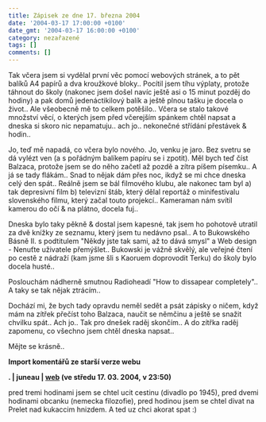 ```yaml
---
title: Zápisek ze dne 17. března 2004
date: '2004-03-17 17:00:00 +0100'
date_gmt: '2004-03-17 16:00:00 +0100'
category: nezařazené
tags: []
comments: []
---
```

<p>Tak včera jsem si vydělal první věc pomocí webových stránek, a to pět balíků A4 papírů a dva kroužkové  bloky.. Pocítil jsem tíhu výplaty, protože táhnout do školy (nakonec jsem došel navíc ještě asi o 15 minut pozděj  do hodiny) a pak domů jedenáctikilový balík a ještě plnou tašku je docela o život.. Ale všeobecně mě to  celkem potěšilo.. Včera se stalo takové množství věcí, o kterých jsem před včerejším spánkem chtěl napsat a  dneska si skoro nic nepamatuju.. ach jo.. nekonečné střídání přestávek &amp; hodin..</p>
<p>Jo, teď mě napadá, co včera bylo nového. Jo, venku je jaro. Bez svetru se dá vylézt ven (a s pořádným balíkem  papíru se i zpotit). Měl bych teď číst Balzaca, protože jsem se do něho začetl až pozdě a zítra píšem písemku..  A já se tady flákám.. Snad to nějak dám přes noc, ikdyž se mi chce dneska celý den spát.. Reálně jsem se bál  filmového klubu, ale nakonec tam byl a) tak depresivní film b) televizní štáb, který dělal reportáž o minifestivalu  slovenského filmu, který začal touto projekcí.. Kameraman nám svítil kamerou do očí &amp; na plátno, docela fuj..  </p>
<p>Dneska bylo taky pěkně &amp; dostal jsem kapesné, tak jsem ho pohotově utratil za dvě knížky ze seznamu, který  jsem tu nedávno psal.. A to Bukowského Básně II. s podtitulem &quot;Někdy jste tak sami, až to dává smysl&quot;  a Web design - Nenuťte uživatele přemýšlet.. Bukowski je vážně skvělý, ale veřejné čtení po cestě z nádraží (kam  jsme šli s Kaoruem doprovodit Terku) do školy bylo docela husté..  </p>
<p>Poslouchám nádherně smutnou Radioheadí &quot;How to dissapear completely&quot;.. A taky se tak nějak ztrácím..</p>
<p>Dochází mi, že bych tady opravdu neměl sedět a psát zápisky o ničem, když mám na zítřek přečíst toho Balzaca,  naučit se němčinu a ještě se snažit chvilku spát.. Ach jo.. Tak pro dnešek raděj skončím.. A do zítřka raděj zapomenu,  co všechno jsem chtěl dneska napsat..</p>
<p>Mějte se krásně..</p>
<div class="import-komentaru">
<p><strong>Import komentářů ze starší verze webu</strong></p>
<div class="comment">
<p style="font-weight:bold"><span class="compredmet">.</span> | <span class="comname">juneau</span> |  <a href="http://juneau.wz.cz">web</a> (ve&nbsp;středu&nbsp;17.&nbsp;03.&nbsp;2004,&nbsp;v&nbsp;23:50)</p>
<p>pred tremi hodinami jsem se chtel ucit cestinu (divadlo po 1945), pred dvemi hodinami obcanku (nemecka filozofie), pred hodinou jsem se chtel divat na Prelet nad kukaccim hnizdem. A ted uz chci akorat spat :) </p>
</div>
</div>
